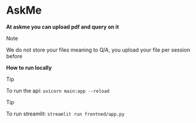 # AskMe

**At askme you can upload pdf and query on it**

> [!NOTE] 
> We do not store your files meaning to Q/A, you upload your file per session before

**How to run locally**

> [!TIP]
> To run the api: `uvicorn main:app --reload`

> [!TIP]
> To run streamlit: `streamlit run frontned/app.py`



